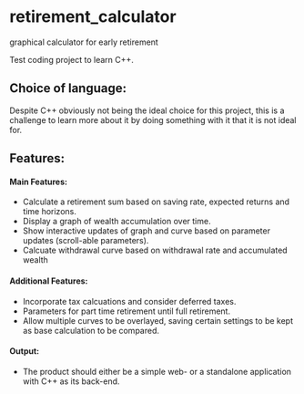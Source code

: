 # retirement_calculator
graphical calculator for early retirement

Test coding project to learn C++. 

## Choice of language:
Despite C++ obviously not being the ideal choice for this project, this is a challenge to learn more about it by doing something with it that it is not ideal for.

## Features:
#### Main Features:
- Calculate a retirement sum based on saving rate, expected returns and time horizons.
- Display a graph of wealth accumulation over time. 
- Show interactive updates of graph and curve based on parameter updates (scroll-able parameters).
- Calcuate withdrawal curve based on withdrawal rate and accumulated wealth

#### Additional Features:
- Incorporate tax calcuations and consider deferred taxes.
- Parameters for part time retirement until full retirement.
- Allow multiple curves to be overlayed, saving certain settings to be kept as base calculation to be compared.

#### Output:
- The product should either be a simple web- or a standalone application with C++ as its back-end.